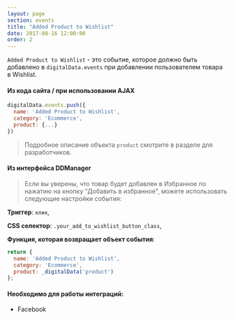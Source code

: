 ```yaml
---
layout: page
section: events
title: "Added Product to Wishlist"
date: 2017-08-16 12:00:00
order: 2
---
```

`Added Product to Wishlist` - это событие, которое должно быть добавлено в `digitalData.events` при добавлении пользователем товара в Wishlist.

#### Из кода сайта / при использовании AJAX
```javascript
digitalData.events.push({
  name: 'Added Product to Wishlist',
  category: 'Ecommerce',
  product: {...}
})
```
> Подробное описание объекта `product` смотрите в разделе для разработчиков.

#### Из интерфейса DDManager
> Если вы уверены, что товар будет добавлен в Избранное по нажатию на кнопку "Добавить в избранное", можете использовать следующие настройки события:

**Триггер**: `клик`,

**CSS селектор**: `.your_add_to_wishlist_button_class`,

**Функция, которая возвращает объект события**:

```javascript
return {
  name: 'Added Product to Wishlist',
  category: 'Ecommerce',
  product: _digitalData('product')
};
```

#### Необходимо для работы интеграций:
* Facebook